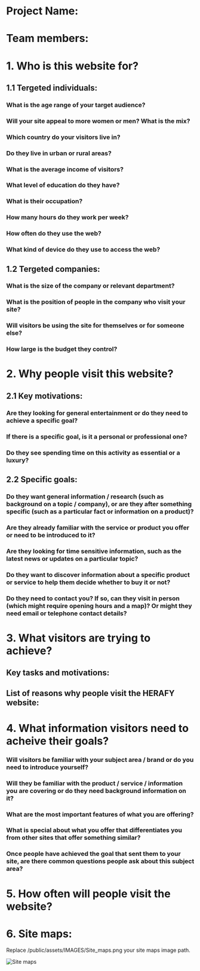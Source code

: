 # Project Name:

# Team members:

# 1. Who is this website for?

## 1.1 Tergeted individuals:

### What is the age range of your target audience?

### Will your site appeal to more women or men? What is the mix?

### Which country do your visitors live in?

### Do they live in urban or rural areas?

### What is the average income of visitors?

### What level of education do they have?

### What is their occupation?

### How many hours do they work per week?

### How often do they use the web?

### What kind of device do they use to access the web?

## 1.2 Tergeted companies:

### What is the size of the company or relevant department?

### What is the position of people in the company who visit your site?

### Will visitors be using the site for themselves or for someone else?

### How large is the budget they control?

# 2. Why people visit this website?

## 2.1 Key motivations:

### Are they looking for general entertainment or do they need to achieve a specific goal?

### If there is a specific goal, is it a personal or professional one?

### Do they see spending time on this activity as essential or a luxury?

## 2.2 Specific goals:

### Do they want general information / research (such as background on a topic / company), or are they after something specific (such as a particular fact or information on a product)?

### Are they already familiar with the service or product you offer or need to be introduced to it?

### Are they looking for time sensitive information, such as the latest news or updates on a particular topic?

### Do they want to discover information about a specific product or service to help them decide whether to buy it or not?

### Do they need to contact you? If so, can they visit in person (which might require opening hours and a map)? Or might they need email or telephone contact details?

# 3. What visitors are trying to achieve?

## Key tasks and motivations:

## List of reasons why people visit the HERAFY website:

# 4. What information visitors need to acheive their goals?

### Will visitors be familiar with your subject area / brand or do you need to introduce yourself?

### Will they be familiar with the product / service / information you are covering or do they need background information on it?

### What are the most important features of what you are offering?

### What is special about what you offer that differentiates you from other sites that offer something similar?

### Once people have achieved the goal that sent them to your site, are there common questions people ask about this subject area?

# 5. How often will people visit the website?

# 6. Site maps:

Replace /public/assets/IMAGES/Site_maps.png your site maps image path.

![Site maps](/public/assets/IMAGES/Site_maps.png?raw=true "Site maps")
